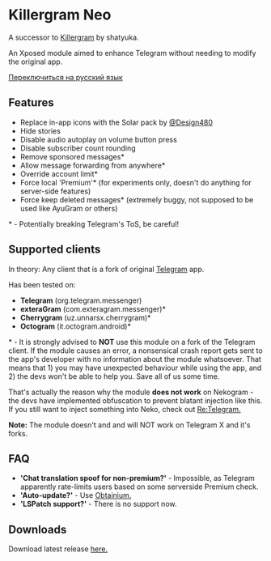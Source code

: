# Killergram Neo
A successor to [Killergram](https://web.archive.org/web/20240320064655/https://github.com/shatyuka/Killergram) by shatyuka.

An Xposed module aimed to enhance Telegram without needing to modify the original app.

[Переключиться на русский язык](/README.ru.md)

## Features
* Replace in-app icons with the Solar pack by [@Design480](https://t.me/Design480)
* Hide stories
* Disable audio autoplay on volume button press
* Disable subscriber count rounding
* Remove sponsored messages*
* Allow message forwarding from anywhere*
* Override account limit*
* Force local 'Premium'* (for experiments only, doesn't do anything for server-side features)
* Force keep deleted messages* (extremely buggy, not supposed to be used like AyuGram or others)

\* - Potentially breaking Telegram's ToS, be careful!

## Supported clients
In theory: Any client that is a fork of original [Telegram](https://github.com/DrKLO/Telegram) app.

Has been tested on:
* **Telegram** (org.telegram.messenger)
* **exteraGram** (com.exteragram.messenger)*
* **Cherrygram** (uz.unnarsx.cherrygram)*
* **Octogram** (it.octogram.android)*

\* - It is strongly advised to **NOT** use this module on a fork of the Telegram client.
If the module causes an error, a nonsensical crash report gets sent to the app's developer with no information about the module whatsoever.
That means that 1) you may have unexpected behaviour while using the app, and 2) the devs won't be able to help you.
Save all of us some time.

That's actually the reason why the module **does not work** on Nekogram -
the devs have implemented obfuscation to prevent blatant injection like this.
If you still want to inject something into Neko, check out [Re:Telegram.](https://github.com/Sakion-Team/Re-Telegram)

**Note:** The module doesn't and and will NOT work on Telegram X and it's forks.

## FAQ
* **'Chat translation spoof for non-premium?'** - Impossible, as Telegram apparently rate-limits users based on some serverside Premium check.
* **'Auto-update?'** - Use [Obtainium.](https://github.com/ImranR98/Obtainium)
* **'LSPatch support?'** - There is no support now.

## Downloads
Download latest release [here.](https://github.com/AetherMagee/KillergramNeo/releases/latest)
